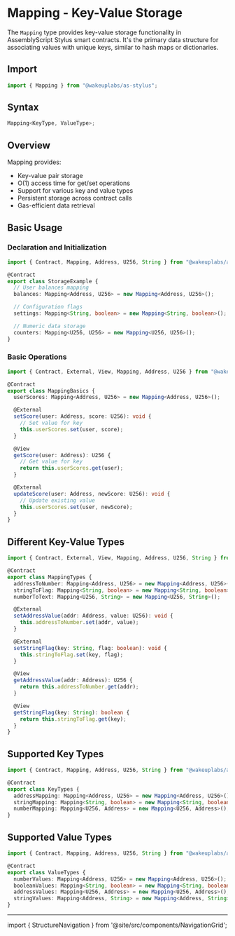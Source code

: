 # Mapping - Key-Value Storage

The `Mapping` type provides key-value storage functionality in AssemblyScript Stylus smart contracts. It's the primary data structure for associating values with unique keys, similar to hash maps or dictionaries.

## Import

```typescript
import { Mapping } from "@wakeuplabs/as-stylus";
```

## Syntax

```typescript
Mapping<KeyType, ValueType>;
```

## Overview

Mapping provides:

- Key-value pair storage
- O(1) access time for get/set operations
- Support for various key and value types
- Persistent storage across contract calls
- Gas-efficient data retrieval

## Basic Usage

### Declaration and Initialization

```typescript
import { Contract, Mapping, Address, U256, String } from "@wakeuplabs/as-stylus";

@Contract
export class StorageExample {
  // User balances mapping
  balances: Mapping<Address, U256> = new Mapping<Address, U256>();

  // Configuration flags
  settings: Mapping<String, boolean> = new Mapping<String, boolean>();

  // Numeric data storage
  counters: Mapping<U256, U256> = new Mapping<U256, U256>();
}
```

### Basic Operations

```typescript
import { Contract, External, View, Mapping, Address, U256 } from "@wakeuplabs/as-stylus";

@Contract
export class MappingBasics {
  userScores: Mapping<Address, U256> = new Mapping<Address, U256>();

  @External
  setScore(user: Address, score: U256): void {
    // Set value for key
    this.userScores.set(user, score);
  }

  @View
  getScore(user: Address): U256 {
    // Get value for key
    return this.userScores.get(user);
  }

  @External
  updateScore(user: Address, newScore: U256): void {
    // Update existing value
    this.userScores.set(user, newScore);
  }
}
```

## Different Key-Value Types

```typescript
import { Contract, External, View, Mapping, Address, U256, String } from "@wakeuplabs/as-stylus";

@Contract
export class MappingTypes {
  addressToNumber: Mapping<Address, U256> = new Mapping<Address, U256>();
  stringToFlag: Mapping<String, boolean> = new Mapping<String, boolean>();
  numberToText: Mapping<U256, String> = new Mapping<U256, String>();

  @External
  setAddressValue(addr: Address, value: U256): void {
    this.addressToNumber.set(addr, value);
  }

  @External
  setStringFlag(key: String, flag: boolean): void {
    this.stringToFlag.set(key, flag);
  }

  @View
  getAddressValue(addr: Address): U256 {
    return this.addressToNumber.get(addr);
  }

  @View
  getStringFlag(key: String): boolean {
    return this.stringToFlag.get(key);
  }
}
```

## Supported Key Types

```typescript
import { Contract, Mapping, Address, U256, String } from "@wakeuplabs/as-stylus";

@Contract
export class KeyTypes {
  addressMapping: Mapping<Address, U256> = new Mapping<Address, U256>(); // ✅ Address keys
  stringMapping: Mapping<String, boolean> = new Mapping<String, boolean>(); // ✅ String keys
  numberMapping: Mapping<U256, Address> = new Mapping<U256, Address>(); // ✅ U256 keys
}
```

## Supported Value Types

```typescript
import { Contract, Mapping, Address, U256, String } from "@wakeuplabs/as-stylus";

@Contract
export class ValueTypes {
  numberValues: Mapping<Address, U256> = new Mapping<Address, U256>(); // ✅ U256 values
  booleanValues: Mapping<String, boolean> = new Mapping<String, boolean>(); // ✅ Boolean values
  addressValues: Mapping<U256, Address> = new Mapping<U256, Address>(); // ✅ Address values
  stringValues: Mapping<Address, String> = new Mapping<Address, String>(); // ✅ String values
}
```

---

import { StructureNavigation } from '@site/src/components/NavigationGrid';

<StructureNavigation />
